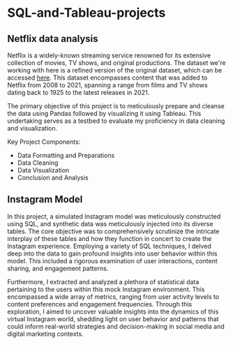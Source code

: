 # SQL-and-Tableau-projects

## Netflix data analysis
Netflix is a widely-known streaming service renowned for its extensive collection of movies, TV shows, and original productions. The dataset we're working with here is a refined version of the original dataset, which can be accessed [here](https://www.kaggle.com/datasets/shivamb/netflix-shows). This dataset encompasses content that was added to Netflix from 2008 to 2021, spanning a range from films and TV shows dating back to 1925 to the latest releases in 2021.

The primary objective of this project is to meticulously prepare and cleanse the data using Pandas followed by visualizing it using Tableau. This undertaking serves as a testbed to evaluate my proficiency in data cleaning and visualization.

Key Project Components:
- Data Formatting and Preparations
- Data Cleaning
- Data Visualization
- Conclusion and Analysis

## Instagram Model
In this project, a simulated Instagram model was meticulously constructed using SQL, and synthetic data was meticulously injected into its diverse tables. The core objective was to comprehensively scrutinize the intricate interplay of these tables and how they function in concert to create the Instagram experience. Employing a variety of SQL techniques, I delved deep into the data to gain profound insights into user behavior within this model. This included a rigorous examination of user interactions, content sharing, and engagement patterns.

Furthermore, I extracted and analyzed a plethora of statistical data pertaining to the users within this mock Instagram environment. This encompassed a wide array of metrics, ranging from user activity levels to content preferences and engagement frequencies. Through this exploration, I aimed to uncover valuable insights into the dynamics of this virtual Instagram world, shedding light on user behavior and patterns that could inform real-world strategies and decision-making in social media and digital marketing contexts.
